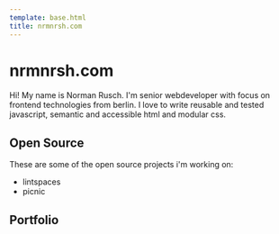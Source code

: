 ```yaml
---
template: base.html
title: nrmnrsh.com
---
```


# nrmnrsh.com

Hi! My name is Norman Rusch. I'm senior webdeveloper with focus on frontend
technologies from berlin. I love to write reusable and tested javascript,
semantic and accessible html and modular css.

## Open Source

These are some of the open source projects i'm working on:

* lintspaces
* picnic

## Portfolio
